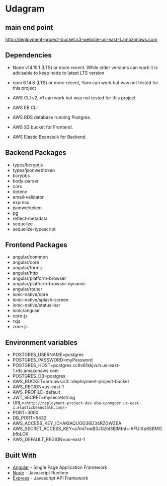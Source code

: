 # Udagram

## main end point 


<http://deployment-project-bucket.s3-website-us-east-1.amazonaws.com>


## Dependencies

- Node v14.15.1 (LTS) or more recent. While older versions can work it is advisable to keep node to latest LTS version

- npm 6.14.8 (LTS) or more recent, Yarn can work but was not tested for this project

- AWS CLI v2, v1 can work but was not tested for this project

- AWS EB CLI

- AWS RDS database running Postgres.

- AWS S3 bucket for Frontend.

- AWS Elastic Beanstalk for Backend.

## Backend Packages

- types/bcryptjs
- types/jsonwebtoken
- bcryptjs
- body-parser
- cors
- dotenv
- email-validator
- express
- jsonwebtoken
- pg
- reflect-metadata
- sequelize
- sequelize-typescript

## Frontend Packages

- angular/common
- angular/core
- angular/forms
- angular/http
- angular/platform-browser
- angular/platform-browser-dynamic
- angular/router
- ionic-native/core
- ionic-native/splash-screen
- ionic-native/status-bar
- ionic/angular
- core-js
- rxjs
- zone.js

## Environment variables

- POSTGRES_USERNAME=postgres
- POSTGRES_PASSWORD=myPassword
- POSTGRES_HOST=postgres.cc9v61kkjvuh.us-east-1.rds.amazonaws.com
- POSTGRES_DB=postgres
- AWS_BUCKET=arn:aws:s3:::deployment-project-bucket
- AWS_REGION=us-east-1
- AWS_PROFILE=default
- JWT_SECRET=mysecretstring
- URL=`<http://deployment-project-dev.eba-upnmgpzr.us-east-1.elasticbeanstalk.com/>`
- PORT=3000
- DB_PORT=5432
- AWS_ACCESS_KEY_ID=AKIAQUOG36D34RZGWZEA
- AWS_SECRET_ACCESS_KEY=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
- AWS_DEFAULT_REGION=us-east-1

## Built With

- [Angular](https://angular.io/) - Single Page Application Framework
- [Node](https://nodejs.org) - Javascript Runtime
- [Express](https://expressjs.com/) - Javascript API Framework
